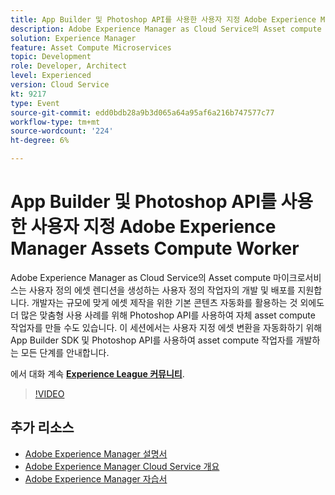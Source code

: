 ```yaml
---
title: App Builder 및 Photoshop API를 사용한 사용자 지정 Adobe Experience Manager Assets Compute Worker
description: Adobe Experience Manager as Cloud Service의 Asset compute 마이크로서비스는 사용자 정의 에셋 렌디션을 생성하는 사용자 정의 작업자의 개발 및 배포를 지원합니다. 개발자는 규모에 맞게 에셋 제작을 위한 기본 콘텐츠 자동화를 활용하는 것 외에도 더 많은 맞춤형 사용 사례를 위해 Photoshop API를 사용하여 자체 asset compute 작업자를 만들 수도 있습니다. 이 세션에서는 사용자 지정 에셋 변환을 자동화하기 위해 App Builder SDK 및 Photoshop API를 사용하여 asset compute 작업자를 개발하는 모든 단계를 안내합니다.
solution: Experience Manager
feature: Asset Compute Microservices
topic: Development
role: Developer, Architect
level: Experienced
version: Cloud Service
kt: 9217
type: Event
source-git-commit: edd0bdb28a9b3d065a64a95af6a216b747577c77
workflow-type: tm+mt
source-wordcount: '224'
ht-degree: 6%

---
```


# App Builder 및 Photoshop API를 사용한 사용자 지정 Adobe Experience Manager Assets Compute Worker

Adobe Experience Manager as Cloud Service의 Asset compute 마이크로서비스는 사용자 정의 에셋 렌디션을 생성하는 사용자 정의 작업자의 개발 및 배포를 지원합니다. 개발자는 규모에 맞게 에셋 제작을 위한 기본 콘텐츠 자동화를 활용하는 것 외에도 더 많은 맞춤형 사용 사례를 위해 Photoshop API를 사용하여 자체 asset compute 작업자를 만들 수도 있습니다. 이 세션에서는 사용자 지정 에셋 변환을 자동화하기 위해 App Builder SDK 및 Photoshop API를 사용하여 asset compute 작업자를 개발하는 모든 단계를 안내합니다.

에서 대화 계속 **[Experience League 커뮤니티](https://adobe.ly/3F6f5sG)**.

>[!VIDEO](https://video.tv.adobe.com/v/337769/?quality=12&learn=on&hidetitle=true)

## 추가 리소스

- [Adobe Experience Manager 설명서](https://experienceleague.adobe.com/docs/experience-manager-cloud-service.html)
- [Adobe Experience Manager Cloud Service 개요](https://experienceleague.adobe.com/docs/experience-manager-cloud-service/overview/home.html)
- [Adobe Experience Manager 자습서](https://experienceleague.adobe.com/docs/experience-manager-tutorials.html)
